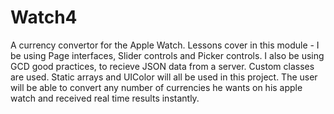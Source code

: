 # Watch4
A currency convertor for the Apple Watch.
Lessons cover in this module - I be using Page interfaces, Slider controls and Picker controls. I also be using GCD good practices,
to recieve JSON data from a server. Custom classes are used. Static arrays and UIColor will all be used in this project. 
The user will be able to convert any number of currencies he wants on his apple watch and received real time results instantly.
